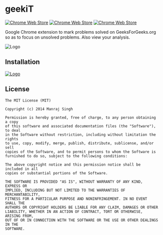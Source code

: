 # geekiT
[![Chrome Web Store](https://img.shields.io/chrome-web-store/v/fbbpfmfobkcdfcninfpanleekcjbdkin.svg?maxAge=2592000)](https://chrome.google.com/webstore/detail/geekit/fbbpfmfobkcdfcninfpanleekcjbdkin) [![Chrome Web Store](https://img.shields.io/chrome-web-store/d/fbbpfmfobkcdfcninfpanleekcjbdkin.svg?maxAge=2592000)](https://chrome.google.com/webstore/detail/geekit/fbbpfmfobkcdfcninfpanleekcjbdkin) [![Chrome Web Store](https://img.shields.io/chrome-web-store/rating/fbbpfmfobkcdfcninfpanleekcjbdkin.svg?maxAge=2592000)](https://chrome.google.com/webstore/detail/geekit/fbbpfmfobkcdfcninfpanleekcjbdkin)

Google Chrome extension to mark problems solved on GeeksForGeeks.org so as to focus on unsolved problems. Also view your analysis.

![Logo](https://github.com/ManrajGrover/geekiT/blob/master/assets/logo.png)

## Installation

[ ![Logo](https://github.com/ManrajGrover/geekiT/blob/master/assets/ChromeWebStore.png) ]((https://chrome.google.com/webstore/detail/geekit/fbbpfmfobkcdfcninfpanleekcjbdkin))


## License

```
The MIT License (MIT)

Copyright (c) 2014 Manraj Singh

Permission is hereby granted, free of charge, to any person obtaining a copy
of this software and associated documentation files (the "Software"), to deal
in the Software without restriction, including without limitation the rights
to use, copy, modify, merge, publish, distribute, sublicense, and/or sell
copies of the Software, and to permit persons to whom the Software is
furnished to do so, subject to the following conditions:

The above copyright notice and this permission notice shall be included in all
copies or substantial portions of the Software.

THE SOFTWARE IS PROVIDED "AS IS", WITHOUT WARRANTY OF ANY KIND, EXPRESS OR
IMPLIED, INCLUDING BUT NOT LIMITED TO THE WARRANTIES OF MERCHANTABILITY,
FITNESS FOR A PARTICULAR PURPOSE AND NONINFRINGEMENT. IN NO EVENT SHALL THE
AUTHORS OR COPYRIGHT HOLDERS BE LIABLE FOR ANY CLAIM, DAMAGES OR OTHER
LIABILITY, WHETHER IN AN ACTION OF CONTRACT, TORT OR OTHERWISE, ARISING FROM,
OUT OF OR IN CONNECTION WITH THE SOFTWARE OR THE USE OR OTHER DEALINGS IN THE
SOFTWARE.
```
